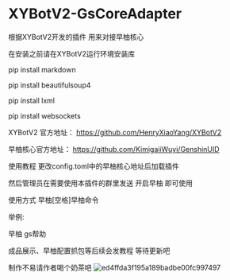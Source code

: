 # XYBotV2-GsCoreAdapter
根据XYBotV2开发的插件 用来对接早柚核心

在安装之前请在XYBotV2运行环境安装库


pip install markdown


pip install beautifulsoup4


pip install lxml


pip install websockets





XYBotV2 官方地址：
https://github.com/HenryXiaoYang/XYBotV2


早柚核心官方地址：
https://github.com/KimigaiiWuyi/GenshinUID



使用教程
更改config.toml中的早柚核心地址后加载插件

然后管理员在需要使用本插件的群里发送 开启早柚 即可使用

使用方式 早柚[空格]早柚命令 

举例:

早柚 gs帮助

成品展示、早柚配置抓包等后续会发教程 等待更新吧

制作不易请作者喝个奶茶吧
![ed4ffda3f195a189badbe00fc997497](https://github.com/user-attachments/assets/63a0ac96-887a-4d98-9d0a-1e6aa99cbe2c)
